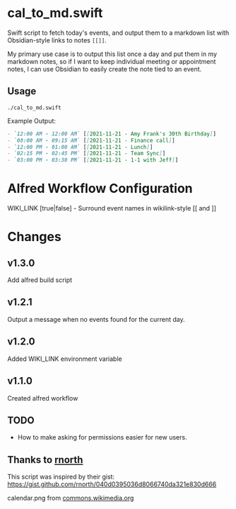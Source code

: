 # cal_to_md.swift
Swift script to fetch today's events, and output them to a markdown list with Obsidian-style links to notes `[[]]`. 

My primary use case is to output this list once a day and put them in my markdown notes, so if I want to keep individual meeting or appointment notes, I can use Obsidian to easily create the note tied to an event.

## Usage

```shell
./cal_to_md.swift
```

Example Output:
```markdown
- `12:00 AM - 12:00 AM` [[2021-11-21 - Amy Frank's 30th Birthday]]
- `08:00 AM - 09:15 AM` [[2021-11-21 - Finance call]]
- `12:00 PM - 01:00 AM` [[2021-11-21 - Lunch]]
- `02:15 PM - 02:45 PM` [[2021-11-21 - Team Sync]]
- `03:00 PM - 03:30 PM` [[2021-11-21 - 1-1 with Jeff]]
```



# Alfred Workflow Configuration
WIKI_LINK [true|false] - Surround event names in wikilink-style [[ and ]]

# Changes
## v1.3.0
Add alfred build script

## v1.2.1
Output a message when no events found for the current day.

## v1.2.0
Added WIKI_LINK environment variable

## v1.1.0
Created alfred workflow

## TODO
- How to make asking for permissions easier for new users.


## Thanks to [rnorth](https://gist.github.com/rnorth)
This script was inspired by their gist: https://gist.github.com/rnorth/040d0395036d8066740da321e830d666

calendar.png from [commons.wikimedia.org](https://commons.wikimedia.org/wiki/File:Calendar_vmc2015.png)
